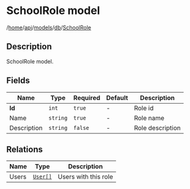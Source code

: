 # SchoolRole model

/[home](/README.md)/[api](/docs/api/README.md)/[models](/docs/api/README.md#models)/[db](/docs/api/README.md#database-models)/[SchoolRole](/docs/api/models/db/SchoolRole.md)

## Description

SchoolRole model.

## Fields

| Name | Type | Required | Default | Description |
| ---- | ---- | -------- | ------- | ----------- |
| __Id__ | `int` | `true` | - | Role id |
| Name | `string` | `true` | - | Role name |
| Description | `string` | `false` | - | Role description |

## Relations

| Name | Type | Description |
| ---- | ---- | ----------- |
| Users | [`User[]`](User.md) | Users with this role |
